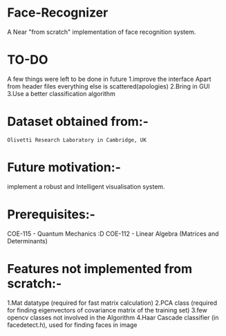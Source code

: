 # Face-Recognizer
A Near "from scratch" implementation of face recognition system.

# TO-DO
A few things were left to be done in future
1.improve the interface
	Apart from header files everything else is scattered(apologies)
2.Bring in GUI
3.Use a better classification algorithm

# Dataset obtained from:-
	Olivetti Research Laboratory in Cambridge, UK

# Future motivation:-
implement a robust and Intelligent visualisation system.

# Prerequisites:-
COE-115 - Quantum Mechanics :D
COE-112 - Linear Algebra (Matrices and Determinants)

# Features not implemented from scratch:-
1.Mat datatype (required for fast matrix calculation)
2.PCA class (required for finding eigenvectors of covariance matrix of the training set)
3.few opencv classes not involved in the Algorithm
4.Haar Cascade classifier (in facedetect.h), used for finding faces in image


